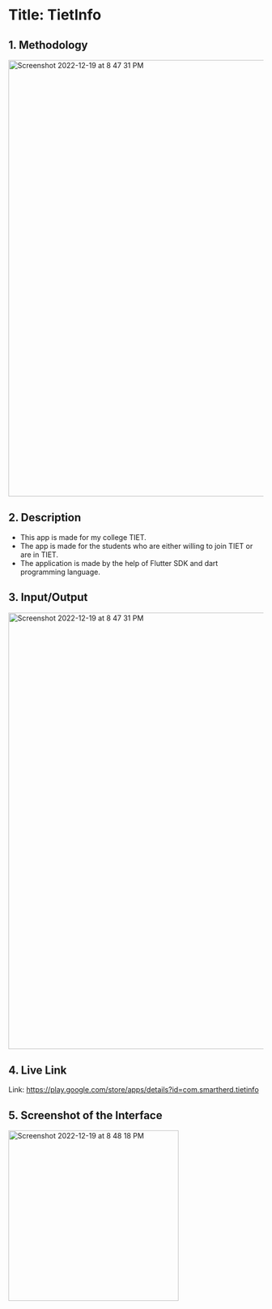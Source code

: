 # Title: TietInfo
## 1. Methodology
<img width="860" alt="Screenshot 2022-12-19 at 8 47 31 PM" src="https://user-images.githubusercontent.com/77996959/208458671-e2a9a2d6-203d-476a-9891-fdf87c33c39d.png">

## 2. Description
+ This app is made for my college TIET.
+ The app is made for the students who are either willing to join TIET or are in TIET.
+ The application is made by the help of Flutter SDK and dart programming language.
## 3. Input/Output
<img width="860" alt="Screenshot 2022-12-19 at 8 47 31 PM" src="https://user-images.githubusercontent.com/77996959/208458671-e2a9a2d6-203d-476a-9891-fdf87c33c39d.png">

## 4. Live Link
Link: https://play.google.com/store/apps/details?id=com.smartherd.tietinfo
## 5. Screenshot of the Interface
<img width="336" alt="Screenshot 2022-12-19 at 8 48 18 PM" src="https://user-images.githubusercontent.com/77996959/208458859-7e5a6325-2d10-4047-96d2-af2e5120f69a.png">
